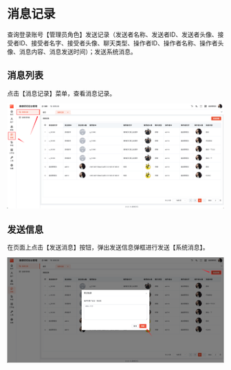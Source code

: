 # 消息记录

查询登录账号【管理员角色】发送记录（发送者名称、发送者ID、发送者头像、接受者ID、接受者名字、接受者头像、聊天类型、操作者ID、操作者名称、操作者头像、消息内容、消息发送时间）；发送系统消息。

## 消息列表

点击【消息记录】菜单，查看消息记录。

![消息列表](./images/sendmsglist-01.png)

## 发送信息

在页面上点击【发送消息】按钮，弹出发送信息弹框进行发送【系统消息】。

![发送信息](./images/sendmsglist-02.png)
